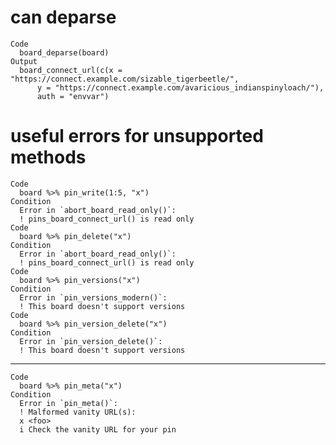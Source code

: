 # can deparse

    Code
      board_deparse(board)
    Output
      board_connect_url(c(x = "https://connect.example.com/sizable_tigerbeetle/", 
          y = "https://connect.example.com/avaricious_indianspinyloach/"), 
          auth = "envvar")

# useful errors for unsupported methods

    Code
      board %>% pin_write(1:5, "x")
    Condition
      Error in `abort_board_read_only()`:
      ! pins_board_connect_url() is read only
    Code
      board %>% pin_delete("x")
    Condition
      Error in `abort_board_read_only()`:
      ! pins_board_connect_url() is read only
    Code
      board %>% pin_versions("x")
    Condition
      Error in `pin_versions_modern()`:
      ! This board doesn't support versions
    Code
      board %>% pin_version_delete("x")
    Condition
      Error in `pin_version_delete()`:
      ! This board doesn't support versions

---

    Code
      board %>% pin_meta("x")
    Condition
      Error in `pin_meta()`:
      ! Malformed vanity URL(s):
      x <foo>
      i Check the vanity URL for your pin

